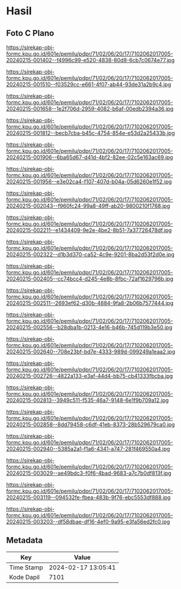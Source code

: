 # Hasil

## Foto C Plano

https://sirekap-obj-formc.kpu.go.id/601e/pemilu/pdpr/71/02/06/20/17/7102062017005-20240215-001402--f4996c99-e520-4838-80d8-6cb7c0674e77.jpg

https://sirekap-obj-formc.kpu.go.id/601e/pemilu/pdpr/71/02/06/20/17/7102062017005-20240215-001510--f03529cc-e661-4f07-ab44-93de31a2b9c4.jpg

https://sirekap-obj-formc.kpu.go.id/601e/pemilu/pdpr/71/02/06/20/17/7102062017005-20240215-001658--1e2f706d-2959-4082-b6af-00edb2394a36.jpg

https://sirekap-obj-formc.kpu.go.id/601e/pemilu/pdpr/71/02/06/20/17/7102062017005-20240215-001812--becb7cba-b45c-4754-854e-e53d2a25433b.jpg

https://sirekap-obj-formc.kpu.go.id/601e/pemilu/pdpr/71/02/06/20/17/7102062017005-20240215-001906--6ba65d67-d41d-4bf2-82ee-02c5e163ac69.jpg

https://sirekap-obj-formc.kpu.go.id/601e/pemilu/pdpr/71/02/06/20/17/7102062017005-20240215-001956--e3e02ca4-f107-407d-b04a-05d6260e1f52.jpg

https://sirekap-obj-formc.kpu.go.id/601e/pemilu/pdpr/71/02/06/20/17/7102062017005-20240215-002043--f960fc24-99a8-49ff-ab20-9800210f1768.jpg

https://sirekap-obj-formc.kpu.go.id/601e/pemilu/pdpr/71/02/06/20/17/7102062017005-20240215-002211--e1434409-9e2e-4be2-8b51-7a37726478df.jpg

https://sirekap-obj-formc.kpu.go.id/601e/pemilu/pdpr/71/02/06/20/17/7102062017005-20240215-002322--d1b3d370-ca52-4c9e-9201-8ba2d53f2d0e.jpg

https://sirekap-obj-formc.kpu.go.id/601e/pemilu/pdpr/71/02/06/20/17/7102062017005-20240215-002405--cc74bcc4-d245-4e8b-8fbc-72af1629796b.jpg

https://sirekap-obj-formc.kpu.go.id/601e/pemilu/pdpr/71/02/06/20/17/7102062017005-20240215-002511--2693ef62-d30b-4884-9fa8-2b06b7577444.jpg

https://sirekap-obj-formc.kpu.go.id/601e/pemilu/pdpr/71/02/06/20/17/7102062017005-20240215-002556--b28dba1b-0213-4e16-b46b-745d119b3e50.jpg

https://sirekap-obj-formc.kpu.go.id/601e/pemilu/pdpr/71/02/06/20/17/7102062017005-20240215-002640--708e23bf-bd7e-4333-989d-099249a1eaa2.jpg

https://sirekap-obj-formc.kpu.go.id/601e/pemilu/pdpr/71/02/06/20/17/7102062017005-20240215-002726--4822a133-e3af-44d4-bb75-cb41333fbcba.jpg

https://sirekap-obj-formc.kpu.go.id/601e/pemilu/pdpr/71/02/06/20/17/7102062017005-20240215-002813--3949c511-f535-46a7-9148-6e1f9b709a12.jpg

https://sirekap-obj-formc.kpu.go.id/601e/pemilu/pdpr/71/02/06/20/17/7102062017005-20240215-002858--8dd79458-c6df-41eb-8373-28b529679ca0.jpg

https://sirekap-obj-formc.kpu.go.id/601e/pemilu/pdpr/71/02/06/20/17/7102062017005-20240215-002940--5385a2a1-f1a6-4341-a747-281f469550a4.jpg

https://sirekap-obj-formc.kpu.go.id/601e/pemilu/pdpr/71/02/06/20/17/7102062017005-20240215-003029--ae49bdc3-f0f6-4bad-9683-a7c7b0df813f.jpg

https://sirekap-obj-formc.kpu.go.id/601e/pemilu/pdpr/71/02/06/20/17/7102062017005-20240215-003119--094532fe-fbea-483b-9f76-ebc5553df888.jpg

https://sirekap-obj-formc.kpu.go.id/601e/pemilu/pdpr/71/02/06/20/17/7102062017005-20240215-003203--df58dbae-df16-4ef0-9a95-e3fa56ed2fc0.jpg


## Metadata

| Key        | Value               |
| ---------- | ------------------- |
| Time Stamp | 2024-02-17 13:05:41 |
| Kode Dapil | 7101                |




